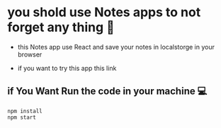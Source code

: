 # you shold use Notes apps to not forget any thing 📒
- this Notes app use React and save your notes in localstorge in your browser

- if you want to try this app this link 


## if You Want Run the code in your machine 💻

```
npm install
npm start
```
